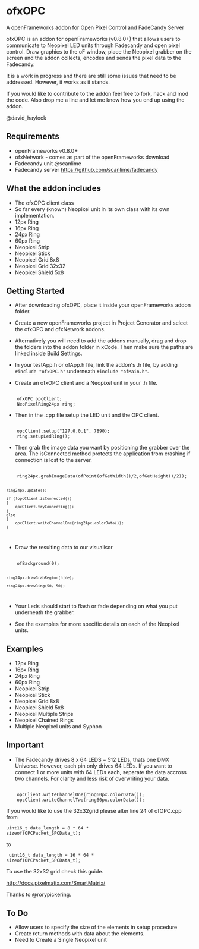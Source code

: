 ofxOPC
======

A openFrameworks addon for Open Pixel Control and FadeCandy Server

ofxOPC is an addon for openFrameworks (v0.8.0+) that allows users to communicate to Neopixel LED units through Fadecandy and open pixel control. Draw graphics to the oF window, place the Neopixel grabber on the screen and the addon collects, encodes and sends the pixel data to the Fadecandy.

It is a work in progress and there are still some issues that need to be addressed. However, it works as it stands.

If you would like to contribute to the addon feel free to fork, hack and mod the code.
Also drop me a line and let me know how you end up using the addon.

@david_haylock

## Requirements

- openFrameworks v0.8.0+
- ofxNetwork - comes as part of the openFrameworks download
- Fadecandy unit @scanlime
- Fadecandy server <a href='https://github.com/scanlime/fadecandy'>https://github.com/scanlime/fadecandy</a> 

## What the addon includes

- The ofxOPC client class
- So far every (known) Neopixel unit in its own class with its own implementation.
- 12px Ring
- 16px Ring
- 24px Ring
- 60px Ring
- Neopixel Strip
- Neopixel Stick
- Neopixel Grid 8x8
- Neopixel Grid 32x32
- Neopixel Shield 5x8

## Getting Started

- After downloading ofxOPC, place it inside your openFrameworks addon folder.

- Create a new openFrameworks project in Project Generator and select the ofxOPC and ofxNetwork addons.

- Alternatively you will need to add the addons manually, drag and drop the folders into the addon folder in xCode. Then make sure the paths are linked inside Build Settings. 

- In your testApp.h or ofApp.h file, link the addon's .h file, by adding  ```#include "ofxOPC.h"``` underneath ```#include "ofMain.h"```.

- Create an ofxOPC client and a Neopixel unit in your .h file.

<code>
	ofxOPC opcClient;
	NeoPixelRing24px ring;
</code>

- Then in the .cpp file setup the LED unit and the OPC client.

<code>
	opcClient.setup("127.0.0.1", 7890);
	ring.setupLedRing();
</code>

- Then grab the image data you want by positioning the grabber over the area. The isConnected method protects the application from crashing if connection is lost to the server.

<code>
	ring24px.grabImageData(ofPoint(ofGetWidth()/2,ofGetHeight()/2));
    
    ring24px.update();
    
    if (!opcClient.isConnected())
    {
        opcClient.tryConnecting();
    }
    else
    {
        opcClient.writeChannelOne(ring24px.colorData());
    }
</code>

- Draw the resulting data to our visualisor

<code>
    ofBackground(0);
   
    ring24px.drawGrabRegion(hide);

    ring24px.drawRing(50, 50);
</code>

- Your Leds should start to flash or fade depending on what you put underneath the grabber.

- See the examples for more specific details on each of the Neopixel units.

## Examples
- 12px Ring
- 16px Ring
- 24px Ring
- 60px Ring
- Neopixel Strip
- Neopixel Stick
- Neopixel Grid 8x8
- Neopixel Shield 5x8
- Neopixel Multiple Strips
- Neopixel Chained Rings
- Multiple Neopixel units and Syphon

## Important 

- The Fadecandy drives 8 x 64 LEDS = 512 LEDs, thats one DMX Universe. However, each pin only drives 64 LEDs. If you want to connect 1 or more units with 64 LEDs each, separate the data accross two channels. For clarity and less risk of overwriting your data.

<code>
	opcClient.writeChannelOne(ring60px.colorData());
	opcClient.writeChannelTwo(ring60px.colorData());
</code>

If you would like to use the 32x32grid please alter line 24 of ofOPC.cpp from

<code>uint16_t data_length = 8 * 64 * sizeof(OPCPacket_SPCData_t);</code>

to 

<code> uint16_t data_length = 16 * 64 * sizeof(OPCPacket_SPCData_t);</code>

To use the 32x32 grid check this guide.

<a href='http://docs.pixelmatix.com/SmartMatrix/'>http://docs.pixelmatix.com/SmartMatrix/</a>

Thanks to @rorypickering.

## To Do

- Allow users to specify the size of the elements in setup procedure
- Create return methods with data about the elements.
- Need to Create a Single Neopixel unit
